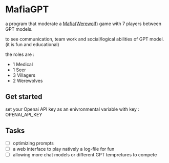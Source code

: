# MafiaGPT

a program that moderate a [Mafia(Werewolf)](https://en.wikipedia.org/wiki/Mafia_(party_game)) game with 7 players between GPT models.

to see communication, team work and social/logical abilities of GPT model.(it is fun and educational)

the roles are : 

- 1 Medical
- 1 Seer
- 3 Villagers
- 2 Werewolves

## Get started

set your Openai API key as an enivronmental variable with key : OPENAI_API_KEY

## Tasks  

- [ ] optimizing prompts
- [ ] a web interface to play natively a log-file for fun
- [ ] allowing more chat models or different GPT tempretures to compete 
